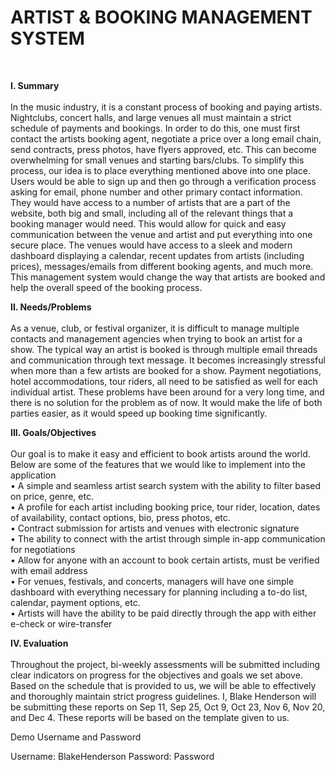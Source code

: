 <strong><h1>ARTIST & BOOKING MANAGEMENT SYSTEM</strong></h1><br/>

<strong>I. Summary</strong><br/><br/>
In the music industry, it is a constant process of booking and paying artists. Nightclubs, concert halls, and large venues all must maintain a strict schedule of payments and bookings. In order to do this, one must first contact the artists booking agent, negotiate a price over a long email chain, send contracts, press photos, have flyers approved, etc. This can become overwhelming for small venues and starting bars/clubs. To simplify this process, our idea is to place everything mentioned above into one place. Users would be able to sign up and then go through a verification process asking for email, phone number and other primary contact information. They would have access to a number of artists that are a part of the website, both big and small, including all of the relevant things that a booking manager would need. This would allow for quick and easy communication between the venue and artist and put everything into one secure place. The venues would have access to a sleek and modern dashboard displaying a calendar, recent updates from artists (including prices), messages/emails from different booking agents, and much more. This management system would change the way that artists are booked and help the overall speed of the booking process. 

<strong>II.	Needs/Problems</strong><br/><br/>
As a venue, club, or festival organizer, it is difficult to manage multiple contacts and management agencies when trying to book an artist for a show. The typical way an artist is booked is through multiple email threads and communication through text message. It becomes increasingly stressful when more than a few artists are booked for a show. Payment negotiations, hotel accommodations, tour riders, all need to be satisfied as well for each individual artist. These problems have been around for a very long time, and there is no solution for the problem as of now. It would make the life of both parties easier, as it would speed up booking time significantly.   

<strong>III.	Goals/Objectives</strong><br/><br/>
Our goal is to make it easy and efficient to book artists around the world. Below are some of the features that we would like to implement into the application<br/>
•	A simple and seamless artist search system with the ability to filter based on price, genre, etc.<br/>
•	A profile for each artist including booking price, tour rider, location, dates of availability, contact options, bio, press photos, etc.<br/>
•	Contract submission for artists and venues with electronic signature<br/>
•	The ability to connect with the artist through simple in-app communication for negotiations<br/>
•	Allow for anyone with an account to book certain artists, must be verified with email address<br/>
•	For venues, festivals, and concerts, managers will have one simple dashboard with everything necessary for planning including a to-do list, calendar, payment options, etc.<br/>
•	Artists will have the ability to be paid directly through the app with either e-check or wire-transfer<br/>

<strong>IV.	Evaluation</strong><br/><br/>
Throughout the project, bi-weekly assessments will be submitted including clear indicators on progress for the objectives and goals we set above. Based on the schedule that is provided to us, we will be able to effectively and thoroughly maintain strict progress guidelines. I, Blake Henderson will be submitting these reports on Sep 11, Sep 25, Oct 9, Oct 23, Nov 6, Nov 20, and Dec 4. These reports will be based on the template given to us. 

Demo Username and Password

Username: BlakeHenderson
Password: Password
